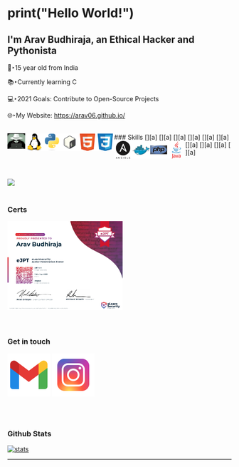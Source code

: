 
# print("Hello World!")
## I'm Arav Budhiraja, an Ethical Hacker and Pythonista

👦‣15 year old from India  

📚‣Currently learning C  

💻‣2021 Goals: Contribute to Open-Source Projects  

🌐‣My Website: https://arav06.github.io/

<br />
### Skills
[<img align="left" alt="whitehat" width="40px" src="icons/whitehat.jpg" />][a]
[<img align="left" alt="linux" width="40px" src="icons/linux.svg" />][a]
[<img align="left" alt="python" width="40px" src="icons/python.svg" />][a]
[<img align="left" alt="bash" width="40px" src="icons/bash.png" />][a]
[<img align="left" alt="html" width="40px" src="icons/html.svg" />][a]
[<img align="left" alt="css" width="40px" src="icons/css.svg" />][a]
[<img align="left" alt="ansible" width="40px" src="icons/ans.png" />][a]
[<img align="left" alt="docker" width="40px" src="icons/docker.svg" />][a]
[<img align="left" alt="php" width="40px" src="icons/php.svg" />][a]
[<img align="left" alt="java" width="40px" src="icons/java.svg" />][a]

<br />
<br />
<br />
<br />
<a href="#"><img height="150em" src="https://github-readme-stats.vercel.app/api/top-langs/?username=arav06&exclude_repo=KNN-Image-Classification&show_icons=true&hide_border=true&layout=compact&theme=tokyonight&langs_count=10"/></a>

<br />
<br />

### Certs

<a href="#"><img height="200em" src="icons/ejpt.jpg"/></a>
<br />
<br />
<br />

### Get in touch

<a href="mailto:contact.arav06@gmail.com" target="_blank"><img src="icons/mail.png" ></a>
<a href="https://instagram.com/arav.06" target="_blank"><img src="icons/ig.png" ></a>

<br />
<br />

### Github Stats
<a href="#"><img alt="stats" src="https://github-readme-stats.vercel.app/api?username=arav06&show_icons=true&theme=tokyonight&hide_border=true" /></a>

***
[a]:#
 
 
 

